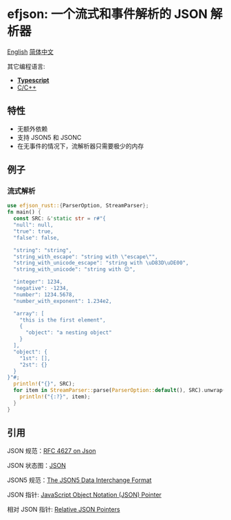 # efjson: 一个流式和事件解析的 JSON 解析器

[English](./README.md) [简体中文](./README.zh.md)

其它编程语言:

- [**Typescript**](https://github.com/DreamPast/efjson)
- [C/C++](https://github.com/DreamPast/efjson-cpp)

## 特性

- 无额外依赖
- 支持 JSON5 和 JSONC
- 在无事件的情况下，流解析器只需要极少的内存

## 例子

### 流式解析

```rust
use efjson_rust::{ParserOption, StreamParser};
fn main() {
  const SRC: &'static str = r#"{
  "null": null,
  "true": true,
  "false": false,

  "string": "string",
  "string_with_escape": "string with \"escape\"",
  "string_with_unicode_escape": "string with \uD83D\uDE00",
  "string_with_unicode": "string with 😊",

  "integer": 1234,
  "negative": -1234,
  "number": 1234.5678,
  "number_with_exponent": 1.234e2,

  "array": [
    "this is the first element",
    {
      "object": "a nesting object"
    }
  ],
  "object": {
    "1st": [],
    "2st": {}
  }
}"#;
  println!("{}", SRC);
  for item in StreamParser::parse(ParserOption::default(), SRC).unwrap() {
    println!("{:?}", item);
  }
}
```

## 引用

JSON 规范：[RFC 4627 on Json](https://www.ietf.org/rfc/rfc4627.txt)

JSON 状态图：[JSON](https://www.json.org/)

JSON5 规范：[The JSON5 Data Interchange Format](https://spec.json5.org/)

JSON 指针: [JavaScript Object Notation (JSON) Pointer](https://datatracker.ietf.org/doc/html/rfc6901)

相对 JSON 指针: [Relative JSON Pointers](https://datatracker.ietf.org/doc/html/draft-bhutton-relative-json-pointer-00)
